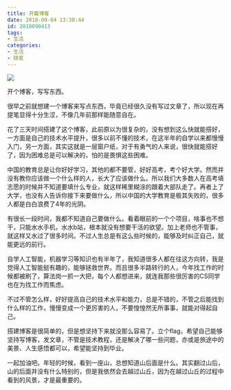 ```yaml
---
title: 开篇博客
date: 2018-09-04 13:38:44
id: 2018090413
tags:
- 生活
categories:
- 生活
- 随笔
---
```


![](http://i4.bvimg.com/660676/5bea20840a1e14bf.jpg)


开个博客，写写东西。
<!--more-->

很早之前就想建一个博客来写点东西，毕竟已经很久没有写过文章了，所以现在再提笔显得十分生涩，不像几年前那样能随意自在。



花了三天时间搭建了这个博客，此前原以为很复杂的，没有想到这么快就能搭好，一方面是自己的技术水平提升，很多以前不懂的技术，在这半年的自学以来都慢慢入门，另一方面，其实这就是一层窗户纸，对于有勇气的人来说，很快就能搭好了，因为困难总是可以解决的，怕的是畏惧这些困难。



中国的教育总是让你好好学习，其他的都不要管，好好高考，考个好大学。然而并没有教你应该做一个什么样的人，长大了应该做什么。所以我们大多数人在高考填志愿的时候并不知道要填什么专业，就这样稀里糊涂的跟着大部队走了。再者上了大学，也没有人告诉你接下来要做什么，所以中国的大学教育是极其失败的，很多人都是白白浪费了4年的光阴。



有很长一段时间，我都不知道自己要做什么。看着眼前的一个个项目，啥事也不想干，只能水水手机，水水b站，根本就没有想要干活的欲望。加上老师也不管事，就这样又水过了很多时间。不过人生总是有这么些时候的，能够及时纠正自己，就能更远的前行。



自学人工智能，机器学习等知识也有半年了，我知道很多人都在往这方向转，我是觉得人工智能挺有趣的，能够拯救世界。而且很多半路转行的人，今年找工作的时候都被刷了，算法岗一抓一大把，每个人都想进来，就连我那些很厉害的CS同学也在为找工作而焦虑。



不过不管怎么样，好好提高自己的技术水平和能力，总是不错的，不管之后能找到什么样的工作，慢慢变成一个更厉害的人，不要惶惶然无所事事，就能对得起自己。



搭建博客是很简单的，但是想坚持下来就没那么容易了。立个flag，希望自己能够坚持写博客，发文章，不管是技术教程，还是解决了哪一些问题，亦或是旅途中的美景、人生感悟都可以，希望能坚持到毕业。



一起加油吧。年轻的时候，看到一座山，总想知道山后面是什么。其实翻过山后，山的后面并没有什么特别的，但是我依然会去越过山丘，因为在越过山丘的过程中看到的风景，才是最重要的。